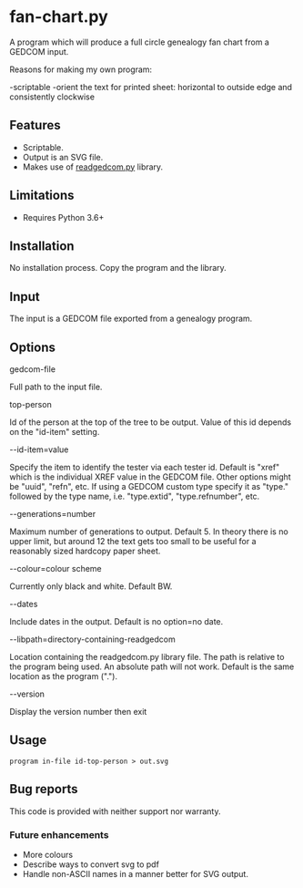 # fan-chart.py

A program which will produce a full circle genealogy fan chart from a GEDCOM input.

Reasons for making my own program:

-scriptable
-orient the text for printed sheet: horizontal to outside edge and consistently clockwise

## Features

- Scriptable.
- Output is an SVG file.
- Makes use of [readgedcom.py](https://github.com/johnandrea/readgedcom) library.

## Limitations

- Requires Python 3.6+

## Installation

No installation process. Copy the program and the library.

## Input

The input is a GEDCOM file exported from a genealogy program.

## Options

gedcom-file

Full path to the input file.

top-person

Id of the person at the top of the tree to be output. Value of this id depends on the "id-item" setting.

--id-item=value

Specify the item to identify the tester via each tester id. Default is "xref" which is the individual
XREF value in the GEDCOM file.
Other options might be "uuid", "refn", etc. If using a GEDCOM custom type specify it as "type." followed by
the type name, i.e. "type.extid", "type.refnumber", etc.

--generations=number

Maximum number of generations to output. Default 5.
In theory there is no upper limit, but around 12 the text gets too small to be useful for a reasonably
sized hardcopy paper sheet.

--colour=colour scheme

Currently only black and white.
Default BW.

--dates

Include dates in the output. Default is no option=no date.

--libpath=directory-containing-readgedcom

Location containing the readgedcom.py library file. The path is relative to the program being used. An absolute path will not work. Default is the same location as the program (".").

--version 

Display the version number then exit

## Usage

```
program in-file id-top-person > out.svg
```

## Bug reports

This code is provided with neither support nor warranty.

### Future enhancements

- More colours
- Describe ways to convert svg to pdf
- Handle non-ASCII names in a manner better for SVG output.

